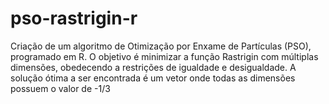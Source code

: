 # pso-rastrigin-r
Criação de um algoritmo de Otimização por Enxame de Partículas (PSO), programado em R. O objetivo é minimizar a função Rastrigin com múltiplas dimensões, obedecendo a restrições de igualdade e desigualdade. A solução ótima a ser encontrada é um vetor onde todas as dimensões possuem o valor de -1/3
